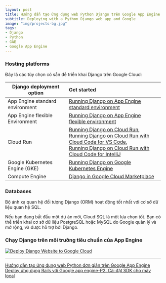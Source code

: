```yaml
---
layout: post
title: Hướng dẫn tạo ứng dụng web Python Django trên Google App Engine 
subtitle: Deploying with a Python Django web app and Google
image: "img/projects-bg.jpg"
tags:
- Django
- Python
- GAE
- Google App Engine 
---
```


### Hosting platforms

Đây là các tùy chọn có sẵn để triển khai Django trên Google Cloud: 

| Django deployment option        | Get started           |
| ------------- |:-------------|
| App Engine standard environment | [Running Django on App Engine standard environment](https://cloud.google.com/python/django/appengine) |
| App Engine flexible Environment | [Running Django on App Engine flexible environment](https://cloud.google.com/python/django/flexible-environment) |
| Cloud Run | [Running Django on Cloud Run](https://cloud.google.com/python/django/run), <br>[Running Django on Cloud Run with Cloud Code for VS Code](https://cloud.google.com/code/docs/vscode/quickstart-cloud-run), <br>[Running Django on Cloud Run with Cloud Code for IntelliJ](https://cloud.google.com/code/docs/intellij/quickstart-cloud-run) |
| Google Kubernetes Engine (GKE) | [Running Django on Google Kubernetes Engine](https://cloud.google.com/python/django/kubernetes-engine) |
| Compute Engine | [Django in Google Cloud Marketplace](https://cloud.google.com/marketplace/solution/bitnami-launchpad/djangostack?q=django) |

### Databases
Bộ ánh xạ quan hệ đối tượng Django (ORM) hoạt động tốt nhất với cơ sở dữ liệu quan hệ SQL.

Nếu bạn đang bắt đầu một dự án mới, Cloud SQL là một lựa chọn tốt. Bạn có thể triển khai cơ sở dữ liệu PostgreSQL hoặc MySQL do Google quản lý và mở rộng, và được hỗ trợ bởi Django.


### Chạy Django trên môi trường tiêu chuẩn của App Engine 



[![Deploy Django Website to Google Cloud](https://img.youtube.com/vi/8Vxo0P_P8TU/0.jpg)](https://www.youtube.com/watch?v=8Vxo0P_P8TU)

-----
[Hướng dẫn tạo ứng dụng web Python đơn giản trên Google App Engine](https://viblo.asia/p/huong-dan-tao-ung-dung-web-python-don-gian-tren-google-app-engine-QpmleARnlrd)  
[Deploy ứng dụng Rails với Google app engine-P2: Cài đặt SDK cho máy local](https://viblo.asia/p/deploy-ung-dung-rails-voi-google-app-engine-p2-cai-dat-sdk-cho-may-local-63vKjbGVK2R)  

